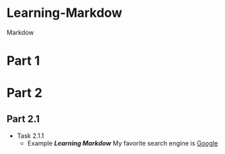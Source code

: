 # Learning-Markdow
 Markdow


# Part 1
# Part 2
 ## Part 2.1
+ Task 2.1.1
  + Example
  ***_Learning Markdow_***
  My favorite search engine is [Google](https://google.com)
